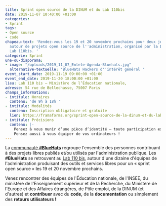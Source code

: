 ```yaml
---
title: Sprint open source de la DINUM et du Lab 110bis
date: 2019-11-07 10:40:00 +01:00
categories:
- Sprint
tags:
- Open source
- code
chapeau-text: 'Rendez-vous les 19 et 20 novembre prochains pour deux jours de sprint
  autour de projets open source de l''administration, organisé par la DINUM et du
  Lab 110bis. '
categorie: Sprint
une-ou-diaporama:
- image: "/uploads/2019_11_07_Entete-Agenda-Bluehats.jpg"
  alternative-textuelle: 'BlueHats Hackers d''intérêt général '
event_start_date: 2019-11-19 09:00:00 +01:00
event_end_date: 2019-11-20 18:00:00 +01:00
lieu: Lab 110 bis – Ministère de l’Éducation nationale,
adresse: 54 rue de Bellechasse, 75007 Paris
champs_informations:
- intitule: Horaires
  contenu: 'de 9h à 18h '
- intitule: Modalités
  contenu: Inscription obligatoire et gratuite
  lien: https://framaforms.org/sprint-open-source-de-la-dinum-et-du-lab-110bis-les-19-et-20-novembre-2019-1571036385
- intitule: Précisions
  contenu: |-
    Pensez à vous munir d’une pièce d’identité – toute participation est la bienvenue, pour un jour ou deux.
    Pensez aussi à vous équiper de vos ordinateurs !
---
```


La [communauté **#BlueHats**](https://www.numerique.gouv.fr/actualites/la-communaute-blue-hats-hackers-dinteret-general-est-lancee-rejoignez-nous/) regroupe l'ensemble des personnes contribuant à des projets libres publiés et/ou utilisés par l'administration publique.  Les **#BlueHats** se retrouvent au [Lab 110 bis](https://www.education.gouv.fr/110bislab/pid37871/bienvenue-au-110-bis-le-lab-d-innovation-de-l-education-nationale.html "Présentation du Lab 110 bis"), autour d'une dizaine d'équipes de l'administration produisant des outils et services libres pour un « sprint open source » les 19 et 20 novembre prochains.

Venez rencontrer des équipes de l'Éducation nationale, de l'INSEE, du ministère de l'Enseignement supérieur et de la Recherche, du Ministère de l'Europe et des Affaires étrangères, de Pôle emploi, de la DINUM (et d'autres) et **contribuer** avec du **code,** de la **documentation** ou simplement des **retours utilisateurs !**